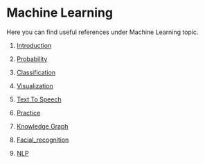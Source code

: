 # Machine Learning

Here you can find useful references under Machine Learning topic.

1. [Introduction](https://github.com/hqxsn/Awesome-Bookmarks-From-Globe/tree/master/Machine_Learning/Introduction/Readme.md) 

2. [Probability](https://github.com/hqxsn/Awesome-Bookmarks-From-Globe/tree/master/Machine_Learning/Probability/Readme.md) 

3. [Classification](https://github.com/hqxsn/Awesome-Bookmarks-From-Globe/tree/master/Machine_Learning/Classification/Readme.md) 

4. [Visualization](https://github.com/hqxsn/Awesome-Bookmarks-From-Globe/tree/master/Machine_Learning/Visualization/Readme.md) 

5. [Text To Speech]([Visualization](https://github.com/hqxsn/Awesome-Bookmarks-From-Globe/tree/master/Machine_Learning/TextToSpeech/Readme.md) )

6. [Practice](https://github.com/hqxsn/Awesome-Bookmarks-From-Globe/tree/master/Machine_Learning/Practice/Readme.md)

7. [Knowledge Graph](https://github.com/hqxsn/Awesome-Bookmarks-From-Globe/tree/master/Machine_Learning/Knowledge_graph)

8. [Facial_recognition](https://github.com/hqxsn/Awesome-Bookmarks-From-Globe/tree/master/Machine_Learning/Facial_recognition)

9. [NLP](https://github.com/hqxsn/Awesome-Bookmarks-From-Globe/tree/master/Machine_Learning/Nlp)

   ​    

